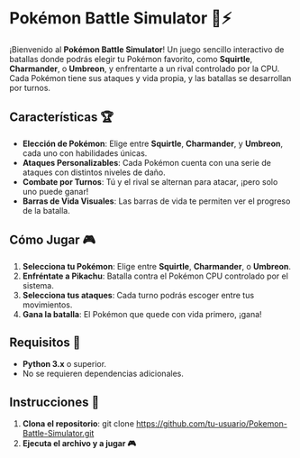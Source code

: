 # Pokémon Battle Simulator 🐾⚡

¡Bienvenido al **Pokémon Battle Simulator**! Un juego sencillo interactivo de batallas donde podrás elegir tu Pokémon favorito, como **Squirtle**, **Charmander**, o **Umbreon**, y enfrentarte a un rival controlado por la CPU.
Cada Pokémon tiene sus ataques y vida propia, y las batallas se desarrollan por turnos.

## Características 🏆

- **Elección de Pokémon**: Elige entre **Squirtle**, **Charmander**, y **Umbreon**, cada uno con habilidades únicas.
- **Ataques Personalizables**: Cada Pokémon cuenta con una serie de ataques con distintos niveles de daño.
- **Combate por Turnos**: Tú y el rival se alternan para atacar, ¡pero solo uno puede ganar!
- **Barras de Vida Visuales**: Las barras de vida te permiten ver el progreso de la batalla.

## Cómo Jugar 🎮

1. **Selecciona tu Pokémon**: Elige entre **Squirtle**, **Charmander**, o **Umbreon**.
2. **Enfréntate a Pikachu**: Batalla contra el Pokémon CPU controlado por el sistema.
3. **Selecciona tus ataques**: Cada turno podrás escoger entre tus movimientos.
4. **Gana la batalla**: El Pokémon que quede con vida primero, ¡gana!

## Requisitos 🚀

- **Python 3.x** o superior.
- No se requieren dependencias adicionales.

## Instrucciones 📜

1. **Clona el repositorio**:
   git clone https://github.com/tu-usuario/Pokemon-Battle-Simulator.git
1. **Ejecuta el archivo y a jugar 🎮**
